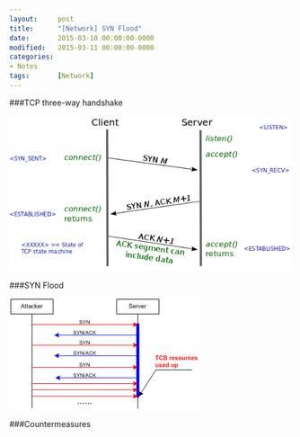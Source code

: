 ```yaml
---
layout: 	post
title:  	"[Network] SYN Flood"
date:   	2015-03-10 00:00:00-0000
modified:	2015-03-11 00:00:00-0000
categories: 
- Notes
tags:		[Network]
---
```


###TCP three-way handshake

![TCP3whs][TCP3whs]

###SYN Flood

![SYN FLood][synfld]



###Countermeasures

[TCP3whs]:/images/TCP3whs.png
[synfld]:/images/synflood.png